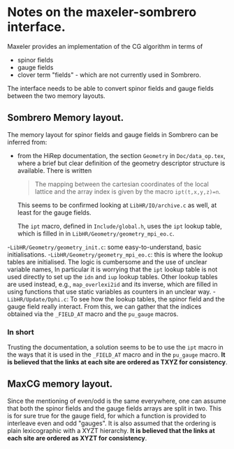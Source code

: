 # Notes on the maxeler-sombrero interface.

Maxeler provides an implementation of the CG algorithm in terms of
- spinor fields
- gauge fields
- clover term "fields" - which are not currently used in Sombrero.

The interface needs to be able to convert spinor fields and gauge fields
between the two memory layouts. 

## Sombrero Memory layout.

The memory layout for spinor fields and gauge fields in Sombrero can be 
inferred from:
- from the HiRep documentation, the section `Geometry` in `Doc/data_op.tex`,
  where a brief but clear definition of the geometry descriptor structure 
  is available. There is written
  
  > The mapping between the cartesian coordinates of the local lattice 
  > and the array index is given by the macro `ipt(t,x,y,z)=n`.
  
  This seems to be confirmed looking at `LibHR/IO/archive.c` 
  as well, at least for the gauge fields. 
  
  The `ipt` macro, defined in `Include/global.h`, uses the `ipt` 
  lookup table, which is filled in in 
  `LibHR/Geometry/geometry_mpi_eo.c`.
  
-`LibHR/Geometry/geometry_init.c`: some easy-to-understand, basic 
  initialisations.
-`LibHR/Geometry/geometry_mpi_eo.c`: this is where the lookup tables are
  initialised. The logic is cumbersome and the use of unclear variable 
  names,
  In particular it is worrying that the `ipt` lookup table is not used
  directly to set up the `idn` and `iup` lookup tables. Other lookup tables
  are used instead, e.g., `map_overlexi2id` and its inverse, which are 
  filled in using functions that use static variables as counters in an 
  unclear way. 
-`LibHR/Update/Dphi.c`: To see how the lookup tables, the spinor field and 
  the gauge field really interact.
  From this, we can gather that the indices obtained via the `_FIELD_AT` 
  macro and the `pu_gauge` macros. 
 
### In short

Trusting the documentation, a solution seems to be  to use the `ipt` macro 
in the ways that it is used in the `_FIELD_AT` macro and in the `pu_gauge` macro. 
**It is believed that the links at each site are ordered as TXYZ for 
consistency**.

## MaxCG memory layout. 

Since the mentioning of even/odd is the same everywhere, one can assume that
both the spinor fields and the gauge fields arrays are split in two. 
This is for sure true for the gauge field, for which a function is provided
to interleave even and odd "gauges".
It is also assumed that the ordering is plain lexicographic with a 
XYZT hierarchy.
**It is believed that the links at each site are ordered as XYZT for 
consistency**.




